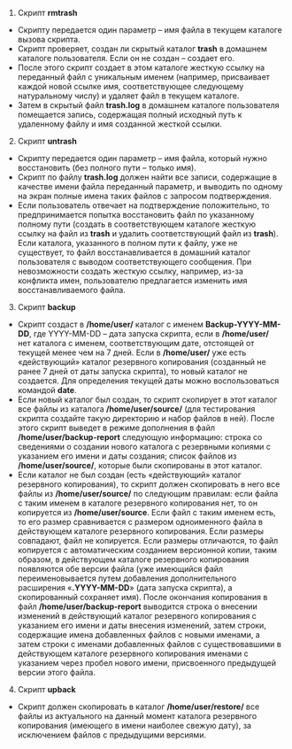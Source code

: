 1) Скрипт **rmtrash**
* Скрипту передается один параметр – имя файла в текущем каталоге вызова скрипта.
* Скрипт проверяет, создан ли скрытый каталог **trash** в домашнем каталоге пользователя. Если он не создан – создает его.
* После этого скрипт создает в этом каталоге жесткую ссылку на переданный файл с уникальным именем (например, присваивает каждой новой ссылке имя, соответствующее следующему натуральному числу) и удаляет файл в текущем каталоге.
* Затем в скрытый файл **trash.log** в домашнем каталоге пользователя помещается запись, содержащая полный исходный путь к удаленному файлу и имя созданной жесткой ссылки.
2) Скрипт **untrash**
* Скрипту передается один параметр – имя файла, который нужно восстановить (без полного пути – только имя).
* Скрипт по файлу **trash.log** должен найти все записи, содержащие в качестве имени файла переданный параметр, и выводить по одному на экран полные имена таких файлов с запросом подтверждения.
* Если пользователь отвечает на подтверждение положительно, то предпринимается попытка восстановить файл по указанному полному пути (создать в соответствующем каталоге жесткую ссылку на файл из **trash** и удалить соответствующий файл из **trash**). Если каталога, указанного в полном пути к файлу, уже не существует, то файл восстанавливается в домашний каталог пользователя с выводом соответствующего сообщения. При невозможности создать жесткую ссылку, например, из-за конфликта имен, пользователю предлагается изменить имя восстанавливаемого файла.
3) Скрипт **backup**
  * Скрипт создаст в **/home/user/** каталог с именем **Backup-YYYY-MM-DD**, где YYYY-MM-DD – дата запуска скрипта, если в **/home/user/** нет каталога с именем, соответствующим дате, отстоящей от текущей менее чем на 7 дней. Если в **/home/user/** уже есть «действующий» каталог резервного копирования (созданный не ранее 7 дней от даты запуска скрипта), то новый каталог не создается. Для определения текущей даты можно воспользоваться командой **date**.
  * Если новый каталог был создан, то скрипт скопирует в этот каталог все файлы из каталога **/home/user/source/** (для тестирования скрипта создайте такую директорию и набор файлов в ней). После этого скрипт выведет в режиме дополнения в файл **/home/user/backup-report** следующую информацию: строка со сведениями о создании нового каталога с резервными копиями с указанием его имени и даты создания; список файлов из **/home/user/source/**, которые были скопированы в этот каталог.
  * Если каталог не был создан (есть «действующий» каталог резервного копирования), то скрипт должен скопировать в него все файлы из **/home/user/source/** по следующим правилам: если файла с таким именем в каталоге резервного копирования нет, то он копируется из **/home/user/source**. Если файл с таким именем есть, то его размер сравнивается с размером одноименного файла в действующем каталоге резервного копирования. Если размеры совпадают, файл не копируется. Если размеры отличаются, то файл копируется c автоматическим созданием версионной копии, таким образом, в действующем каталоге резервного копирования появляются обе версии файла (уже имеющийся файл переименовывается путем добавления дополнительного расширения «**.YYYY-MM-DD**» (дата запуска скрипта), а скопированный сохраняет имя). После окончания копирования в файл **/home/user/backup-report** выводится строка о внесении изменений в действующий каталог резервного копирования с указанием его имени и даты внесения изменений, затем строки, содержащие имена добавленных файлов с новыми именами, а затем строки с именами добавленных файлов с существовавшими в действующем каталоге резервного копирования именами с указанием через пробел нового имени, присвоенного предыдущей версии этого файла.
4) Скрипт **upback**
  * Скрипт должен скопировать в каталог **/home/user/restore/** все файлы из актуального на данный момент каталога резервного копирования (имеющего в имени наиболее свежую дату), за исключением файлов с предыдущими версиями.
